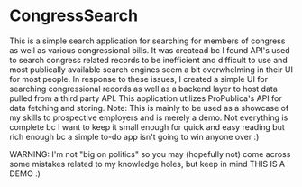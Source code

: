 # CongressSearch
This is a simple search application for searching for members of congress as well as various congressional bills. It was createad bc I found API's used to search congress related records to be inefficient and difficult to use and most publically available search engines seem a bit overwhelming in their UI for most people. In response to these issues, I created a simple UI for searching congressional records as well as a backend layer to host data pulled from a third party API. This application utilizes ProPublica's API for data fetching and storing. Note: This is mainly to be used as a showcase of my skills to prospective employers and is merely a demo. Not everything is complete bc I want to keep it small enough for quick and easy reading but rich enough bc a simple to-do app isn't going to win anyone over :)

WARNING: I'm not "big on politics" so you may (hopefully not) come across some mistakes related to my knowledge holes,
but keep in mind THIS IS A DEMO :)
